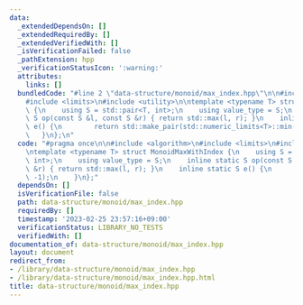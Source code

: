 ```yaml
---
data:
  _extendedDependsOn: []
  _extendedRequiredBy: []
  _extendedVerifiedWith: []
  _isVerificationFailed: false
  _pathExtension: hpp
  _verificationStatusIcon: ':warning:'
  attributes:
    links: []
  bundledCode: "#line 2 \"data-structure/monoid/max_index.hpp\"\n\n#include <algorithm>\n\
    #include <limits>\n#include <utility>\n\ntemplate <typename T> struct MonoidMaxWithIndex\
    \ {\n    using S = std::pair<T, int>;\n    using value_type = S;\n    inline static\
    \ S op(const S &l, const S &r) { return std::max(l, r); }\n    inline static S\
    \ e() {\n        return std::make_pair(std::numeric_limits<T>::min(), -1);\n \
    \   }\n};\n"
  code: "#pragma once\n\n#include <algorithm>\n#include <limits>\n#include <utility>\n\
    \ntemplate <typename T> struct MonoidMaxWithIndex {\n    using S = std::pair<T,\
    \ int>;\n    using value_type = S;\n    inline static S op(const S &l, const S\
    \ &r) { return std::max(l, r); }\n    inline static S e() {\n        return std::make_pair(std::numeric_limits<T>::min(),\
    \ -1);\n    }\n};"
  dependsOn: []
  isVerificationFile: false
  path: data-structure/monoid/max_index.hpp
  requiredBy: []
  timestamp: '2023-02-25 23:57:16+09:00'
  verificationStatus: LIBRARY_NO_TESTS
  verifiedWith: []
documentation_of: data-structure/monoid/max_index.hpp
layout: document
redirect_from:
- /library/data-structure/monoid/max_index.hpp
- /library/data-structure/monoid/max_index.hpp.html
title: data-structure/monoid/max_index.hpp
---
```

